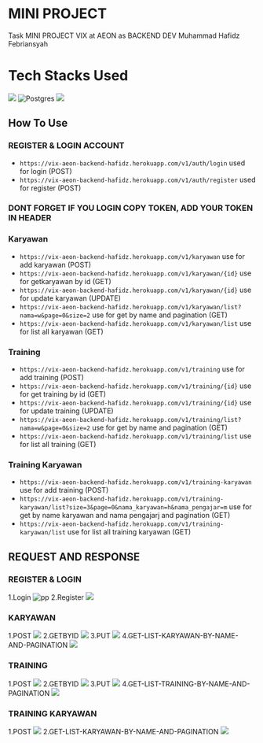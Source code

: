 # MINI PROJECT 
Task MINI PROJECT VIX at AEON as BACKEND DEV
Muhammad Hafidz Febriansyah

# Tech Stacks Used
[![](https://img.shields.io/badge/Spring-6DB33F?style=for-the-badge&logo=spring&logoColor=white)]() ![Postgres](https://img.shields.io/badge/postgres-%23316192.svg?style=for-the-badge&logo=postgresql&logoColor=white) [![](https://img.shields.io/badge/Postman-FF6C37?style=for-the-badge&logo=postman&logoColor=white)]()

## How To Use
### REGISTER & LOGIN ACCOUNT
- `https://vix-aeon-backend-hafidz.herokuapp.com/v1/auth/login` used for login (POST)
- `https://vix-aeon-backend-hafidz.herokuapp.com/v1/auth/register` used for register (POST)

### DONT FORGET IF YOU LOGIN COPY TOKEN, ADD YOUR TOKEN IN HEADER
### Karyawan
- `https://vix-aeon-backend-hafidz.herokuapp.com/v1/karyawan` use for add karyawan (POST)
- `https://vix-aeon-backend-hafidz.herokuapp.com/v1/karyawan/{id}` use for getkaryawan by id (GET)
- `https://vix-aeon-backend-hafidz.herokuapp.com/v1/karyawan/{id}` use for update karyawan (UPDATE)
- `https://vix-aeon-backend-hafidz.herokuapp.com/v1/karyawan/list?nama=w&page=0&size=2` use for get by name and pagination (GET)
- `https://vix-aeon-backend-hafidz.herokuapp.com/v1/karyawan/list` use for list all karyawan (GET)

### Training
- `https://vix-aeon-backend-hafidz.herokuapp.com/v1/training` use for add training (POST)
- `https://vix-aeon-backend-hafidz.herokuapp.com/v1/training/{id}` use for get training by id (GET)
- `https://vix-aeon-backend-hafidz.herokuapp.com/v1/training/{id}` use for update training (UPDATE)
- `https://vix-aeon-backend-hafidz.herokuapp.com/v1/training/list?nama=w&page=0&size=2` use for get by name and pagination (GET)
- `https://vix-aeon-backend-hafidz.herokuapp.com/v1/training/list` use for list all training (GET)

### Training Karyawan
- `https://vix-aeon-backend-hafidz.herokuapp.com/v1/training-karyawan` use for add training (POST)
- `https://vix-aeon-backend-hafidz.herokuapp.com/v1/training-karyawan/list?size=3&page=0&nama_karyawan=h&nama_pengajar=m` use for get by name karyawan and nama pengajarj and pagination (GET)
- `https://vix-aeon-backend-hafidz.herokuapp.com/v1/training-karyawan/list` use for list all training karyawan (GET)

## REQUEST AND RESPONSE

### REGISTER & LOGIN
1.Login
    ![pp](https://github.com/hafidzencis/vix-aeon-task/blob/master/addimg/auth/login.jpg)
2.Register
    ![](https://github.com/hafidzencis/vix-aeon-task/blob/master/addimg/auth/register.jpg)
### KARYAWAN
1.POST
    ![](https://github.com/hafidzencis/vix-aeon-task/blob/master/addimg/karyawan/post.jpg)
2.GETBYID
    ![](https://github.com/hafidzencis/vix-aeon-task/blob/master/addimg/karyawan/getbyid.jpg)
3.PUT
    ![](https://github.com/hafidzencis/vix-aeon-task/blob/master/addimg/karyawan/post.jpg)
4.GET-LIST-KARYAWAN-BY-NAME-AND-PAGINATION
    ![](https://github.com/hafidzencis/vix-aeon-task/blob/master/addimg/karyawan/listpagination.jpg)
### TRAINING
1.POST
    ![](https://github.com/hafidzencis/vix-aeon-task/blob/master/addimg/training/post.jpg)
2.GETBYID
    ![](https://github.com/hafidzencis/vix-aeon-task/blob/master/addimg/trainigkaryawan/post.jpg)
3.PUT
    ![](https://github.com/hafidzencis/vix-aeon-task/blob/master/addimg/training/put.jpg)
4.GET-LIST-TRAINING-BY-NAME-AND-PAGINATION
    ![](https://github.com/hafidzencis/vix-aeon-task/blob/master/addimg/training/getlistpagination.jpg)
### TRAINING KARYAWAN
1.POST
    ![](https://github.com/hafidzencis/vix-aeon-task/blob/master/addimg/trainigkaryawan/post.jpg)
2.GET-LIST-KARYAWAN-BY-NAME-AND-PAGINATION
    ![](https://github.com/hafidzencis/vix-aeon-task/blob/master/addimg/trainigkaryawan/getlistbypagination.jpg)


